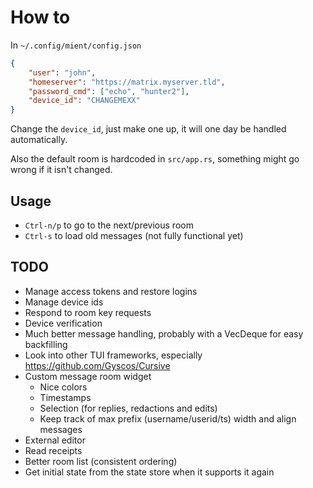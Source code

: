 # How to

In `~/.config/mient/config.json`
```json
{
    "user": "john",
    "homeserver": "https://matrix.myserver.tld",
    "password_cmd": ["echo", "hunter2"],
    "device_id": "CHANGEMEXX"
}
```

Change the `device_id`, just make one up, it will one day be handled automatically.

Also the default room is hardcoded in `src/app.rs`, something might go wrong if
it isn't changed.

## Usage

- `Ctrl-n/p` to go to the next/previous room
- `Ctrl-s` to load old messages (not fully functional yet)

## TODO

- Manage access tokens and restore logins
- Manage device ids
- Respond to room key requests
- Device verification
- Much better message handling, probably with a VecDeque for easy backfilling
- Look into other TUI frameworks, especially https://github.com/Gyscos/Cursive
- Custom message room widget
  - Nice colors
  - Timestamps
  - Selection (for replies, redactions and edits)
  - Keep track of max prefix (username/userid/ts) width and align messages
- External editor
- Read receipts
- Better room list (consistent ordering)
- Get initial state from the state store when it supports it again
